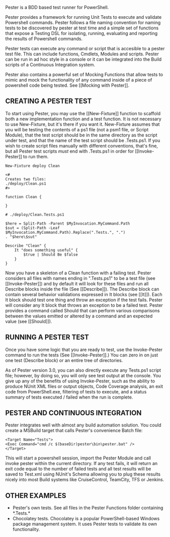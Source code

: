 Pester is a BDD based test runner for PowerShell.

Pester provides a framework for running Unit Tests to execute and validate 
Powershell commands. Pester follows a file naming convention for naming 
tests to be discovered by pester at test time and a simple set of 
functions that expose a Testing DSL for isolating, running, evaluating and 
reporting the results of Powershell commands.

Pester tests can execute any command or script that is accesible to a 
pester test file. This can include functions, Cmdlets, Modules and scripts. 
Pester can be run in ad hoc style in a console or it can be integrated into 
the Build scripts of a Continuous Integration system.

Pester also contains a powerful set of Mocking Functions that allow tests to 
mimic and mock the functionality of any command inside of a piece of 
powershell code being tested. See [[Mocking with Pester]].

CREATING A PESTER TEST
------------------------
To start using Pester, you may use the [[New-Fixture]] function to scaffold both 
a new implementation function and a test function.  It is not necessary to use
New-Fixture, but it's there if you want it.  New-Fixture assumes that you will
be testing the contents of a ps1 file (not a psm1 file, or Script Module), that
the test script should be in the same directory as the script under test, and that
the name of the test script should be <Name of Script Under Test>.Tests.ps1.  If you
wish to create script files manually with different conventions, that's fine, but all
Pester test scripts _must_ end with .Tests.ps1 in order for [[Invoke-Pester]] to run them.

```posh
New-Fixture deploy Clean

<#
Creates two files:
./deploy/Clean.ps1
#>

function Clean {

}

# ./deploy/Clean.Tests.ps1

$here = Split-Path -Parent $MyInvocation.MyCommand.Path
$sut = (Split-Path -Leaf $MyInvocation.MyCommand.Path).Replace(".Tests.", ".")
. "$here\$sut"

Describe "Clean" {
    It "does something useful" {
        $true | Should Be $false
    }
}
```

Now you have a skeleton of a Clean function with a failing test. Pester 
considers all files with names ending in ".Tests.ps1" to be a test file (see 
[[Invoke-Pester]]) and by default it will look for these files and run all 
Describe blocks inside the file (See [[Describe]]). The Describe block can 
contain several behavior validations expressed in It blocks (see [[It]]). 
Each It block should test one thing and throw an exception if the test 
fails. Pester will consider any It block that throws an exception to be a 
failed test. Pester provides a command called Should that can perform various 
comparisons between the values emitted or altered by a command and an expected 
value (see [[Should]]). 

RUNNING A PESTER TEST
-----------------------
Once you have some logic that you are ready to test, use the Invoke-Pester 
command to run the tests (See [[Invoke-Pester]].) You can zero in on just one test (Describe block) 
or an entire tree of directories.

As of Pester version 3.0, you can also directly execute any Tests.ps1 script file;
however, by doing so, you will only see test output at the console.  You give up
any of the benefits of using Invoke-Pester, such as the ability to produce NUnit
XML files or output objects, Code Coverage analysis, an exit code from PowerShell.exe,
filtering of tests to execute, and a status summary of tests executed / failed
when the run is complete.

PESTER AND CONTINUOUS INTEGRATION
------------------------------------
Pester integrates well with almost any build automation solution. You 
could create a MSBuild target that calls Pester's convenience Batch file:

	<Target Name="Tests">
	<Exec Command="cmd /c $(baseDir)pester\bin\pester.bat" />
	</Target>

This will start a powershell session, import the Pester Module and call 
invoke pester within the current directory. If any test fails, it will 
return an exit code equal to the number of failed tests and all test 
results will be saved to Test.xml using NUnit's Schema allowing you to 
plug these results nicely into most Build systems like CruiseControl, 
TeamCity, TFS or Jenkins.

OTHER EXAMPLES
-----------------
- Pester's own tests. See all files in the Pester Functions folder containing \*.Tests.\*	
- Chocolatey tests. Chocolatey is a popular PowerShell-based Windows 
package management system. It uses Pester tests to validate its own 
functionality.